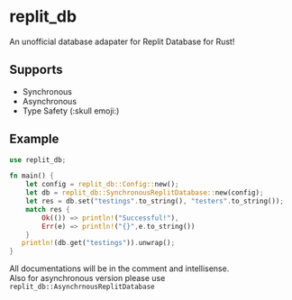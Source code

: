 # replit_db

An unofficial database adapater for Replit Database for Rust!

## Supports

- Synchronous
- Asynchronous
- Type Safety (:skull emoji:)

## Example

```rust
use replit_db;

fn main() {
    let config = replit_db::Config::new();
    let db = replit_db::SynchronousReplitDatabase::new(config);
    let res = db.set("testings".to_string(), "testers".to_string());
    match res {
        Ok(()) => println!("Successful!"),
        Err(e) => println!("{}",e.to_string())
    }
   println!(db.get("testings")).unwrap();
}
```

All documentations will be in the comment and intellisense.  
Also for asynchronous version please use `replit_db::AsynchrnousReplitDatabase`


